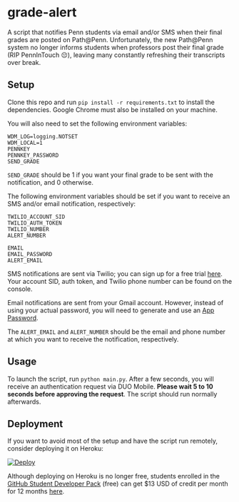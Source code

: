 # grade-alert
A script that notifies Penn students via email and/or SMS when their final grades are posted on Path@Penn. 
Unfortunately, the new Path@Penn system no longer informs students when professors post their final grade (RIP PennInTouch 😔), leaving many constantly refreshing their transcripts over break. 

## Setup

Clone this repo and run `pip install -r requirements.txt` to install the dependencies. Google Chrome must also be installed on your machine.

You will also need to set the following environment variables:
```
WDM_LOG=logging.NOTSET
WDM_LOCAL=1
PENNKEY
PENNKEY_PASSWORD
SEND_GRADE
```
`SEND_GRADE` should be 1 if you want your final grade to be sent with the notification, and 0 otherwise.

The following environment variables should be set if you want to receive an SMS and/or email notification, respectively:
```
TWILIO_ACCOUNT_SID
TWILIO_AUTH_TOKEN
TWILIO_NUMBER
ALERT_NUMBER

EMAIL
EMAIL_PASSWORD
ALERT_EMAIL
```
SMS notifications are sent via Twilio; you can sign up for a free trial [here](https://www.twilio.com/try-twilio). Your account SID, auth token, and Twilio phone number can be found on the console.

Email notifications are sent from your Gmail account. However, instead of using your actual password, you will need to generate and use an [App Password](https://support.google.com/accounts/answer/185833?hl=en).

The `ALERT_EMAIL` and `ALERT_NUMBER` should be the email and phone number at which you want to receive the notification, respectively.

## Usage

To launch the script, run `python main.py`. 
After a few seconds, you will receive an authentication request via DUO Mobile. **Please wait 5 to 10 seconds before approving the request**. The script should run normally afterwards.

## Deployment

If you want to avoid most of the setup and have the script run remotely, consider deploying it on Heroku:

[![Deploy](https://www.herokucdn.com/deploy/button.svg)](https://heroku.com/deploy?template=https://github.com/rm03/grade-alert)

Although deploying on Heroku is no longer free, students enrolled in the [GitHub Student Developer Pack](https://education.github.com/pack) (free) can get $13 USD of credit per month for 12 months [here](https://www.heroku.com/github-students/signup). 

